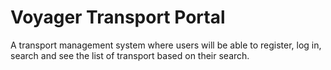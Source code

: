 # Voyager Transport Portal
A transport management system where users will be able to register, log in, search and see the list of transport based on their search.
